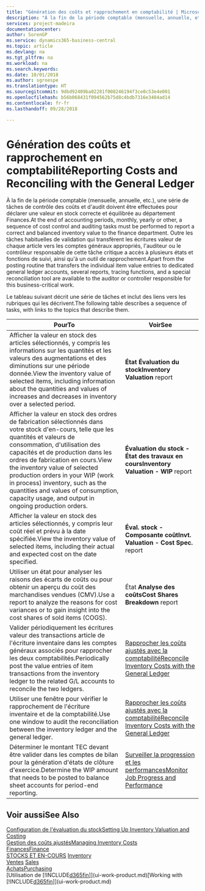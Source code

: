 ```yaml
---
title: "Génération des coûts et rapprochement en comptabilité | Microsoft Docs"
description: "À la fin de la période comptable (mensuelle, annuelle, etc.), une série de tâches de contrôle des coûts et d'audit doivent être effectuées pour déclarer une valeur en stock correcte et équilibrée au département Finances. Outre les tâches habituelles de validation qui transfèrent les écritures valeur de chaque article vers les comptes généraux appropriés, l'auditeur ou le contrôleur responsable de cette tâche critique a accès à plusieurs états et fonctions de suivi, ainsi qu'à un outil de rapprochement."
services: project-madeira
documentationcenter: 
author: SorenGP
ms.service: dynamics365-business-central
ms.topic: article
ms.devlang: na
ms.tgt_pltfrm: na
ms.workload: na
ms.search.keywords: 
ms.date: 10/01/2018
ms.author: sgroespe
ms.translationtype: HT
ms.sourcegitcommit: 9dbd92409ba02281f008246194f3ce0c53e4e001
ms.openlocfilehash: b56b068431f094562b75d8c4bdb7316e3404ad14
ms.contentlocale: fr-fr
ms.lasthandoff: 09/28/2018

---
```

# <a name="reporting-costs-and-reconciling-with-the-general-ledger"></a><span data-ttu-id="9d982-104">Génération des coûts et rapprochement en comptabilité</span><span class="sxs-lookup"><span data-stu-id="9d982-104">Reporting Costs and Reconciling with the General Ledger</span></span>
<span data-ttu-id="9d982-105">À la fin de la période comptable (mensuelle, annuelle, etc.), une série de tâches de contrôle des coûts et d'audit doivent être effectuées pour déclarer une valeur en stock correcte et équilibrée au département Finances.</span><span class="sxs-lookup"><span data-stu-id="9d982-105">At the end of accounting periods, monthly, yearly or other, a sequence of cost control and auditing tasks must be performed to report a correct and balanced inventory value to the finance department.</span></span> <span data-ttu-id="9d982-106">Outre les tâches habituelles de validation qui transfèrent les écritures valeur de chaque article vers les comptes généraux appropriés, l'auditeur ou le contrôleur responsable de cette tâche critique a accès à plusieurs états et fonctions de suivi, ainsi qu'à un outil de rapprochement.</span><span class="sxs-lookup"><span data-stu-id="9d982-106">Apart from the posting routine that transfers the individual item value entries to dedicated general ledger accounts, several reports, tracing functions, and a special reconciliation tool are available to the auditor or controller responsible for this business-critical work.</span></span>  

 <span data-ttu-id="9d982-107">Le tableau suivant décrit une série de tâches et inclut des liens vers les rubriques qui les décrivent.</span><span class="sxs-lookup"><span data-stu-id="9d982-107">The following table describes a sequence of tasks, with links to the topics that describe them.</span></span>   

|<span data-ttu-id="9d982-108">**Pour**</span><span class="sxs-lookup"><span data-stu-id="9d982-108">**To**</span></span>|<span data-ttu-id="9d982-109">**Voir**</span><span class="sxs-lookup"><span data-stu-id="9d982-109">**See**</span></span>|  
|------------|-------------|  
|<span data-ttu-id="9d982-110">Afficher la valeur en stock des articles sélectionnés, y compris les informations sur les quantités et les valeurs des augmentations et des diminutions sur une période donnée.</span><span class="sxs-lookup"><span data-stu-id="9d982-110">View the inventory value of selected items, including information about the quantities and values of increases and decreases in inventory over a selected period.</span></span>|<span data-ttu-id="9d982-111">**État Évaluation du stock**</span><span class="sxs-lookup"><span data-stu-id="9d982-111">**Inventory Valuation** report</span></span>|  
|<span data-ttu-id="9d982-112">Afficher la valeur en stock des ordres de fabrication sélectionnés dans votre stock d'en-cours, telle que les quantités et valeurs de consommation, d'utilisation des capacités et de production dans les ordres de fabrication en cours.</span><span class="sxs-lookup"><span data-stu-id="9d982-112">View the inventory value of selected production orders in your WIP (work in process) inventory, such as the quantities and values of consumption, capacity usage, and output in ongoing production orders.</span></span>|<span data-ttu-id="9d982-113">**Évaluation du stock - État des travaux en cours**</span><span class="sxs-lookup"><span data-stu-id="9d982-113">**Inventory Valuation - WIP** report</span></span>|  
|<span data-ttu-id="9d982-114">Afficher la valeur en stock des articles sélectionnés, y compris leur coût réel et prévu à la date spécifiée.</span><span class="sxs-lookup"><span data-stu-id="9d982-114">View the inventory value of selected items, including their actual and expected cost on the date specified.</span></span>|<span data-ttu-id="9d982-115">**Éval. stock - Composante coût**</span><span class="sxs-lookup"><span data-stu-id="9d982-115">**Invt. Valuation - Cost Spec.** report</span></span>|  
|<span data-ttu-id="9d982-116">Utiliser un état pour analyser les raisons des écarts de coûts ou pour obtenir un aperçu du coût des marchandises vendues (CMV).</span><span class="sxs-lookup"><span data-stu-id="9d982-116">Use a report to analyze the reasons for cost variances or to gain insight into the cost shares of sold items (COGS).</span></span>|<span data-ttu-id="9d982-117">État **Analyse des coûts**</span><span class="sxs-lookup"><span data-stu-id="9d982-117">**Cost Shares Breakdown** report</span></span>|  
|<span data-ttu-id="9d982-118">Valider périodiquement les écritures valeur des transactions article de l'écriture inventaire dans les comptes généraux associés pour rapprocher les deux comptabilités.</span><span class="sxs-lookup"><span data-stu-id="9d982-118">Periodically post the value entries of item transactions from the inventory ledger to the related G/L accounts to reconcile the two ledgers.</span></span>|[<span data-ttu-id="9d982-119">Rapprocher les coûts ajustés avec la comptabilité</span><span class="sxs-lookup"><span data-stu-id="9d982-119">Reconcile Inventory Costs with the General Ledger</span></span>](finance-how-to-post-inventory-costs-to-the-general-ledger.md)|  
|<span data-ttu-id="9d982-120">Utiliser une fenêtre pour vérifier le rapprochement de l'écriture inventaire et de la comptabilité.</span><span class="sxs-lookup"><span data-stu-id="9d982-120">Use one window to audit the reconciliation between the inventory ledger and the general ledger.</span></span>|[<span data-ttu-id="9d982-121">Rapprocher les coûts ajustés avec la comptabilité</span><span class="sxs-lookup"><span data-stu-id="9d982-121">Reconcile Inventory Costs with the General Ledger</span></span>](finance-how-to-post-inventory-costs-to-the-general-ledger.md)|  
|<span data-ttu-id="9d982-122">Déterminer le montant TEC devant être valider dans les comptes de bilan pour la génération d'états de clôture d'exercice.</span><span class="sxs-lookup"><span data-stu-id="9d982-122">Determine the WIP amount that needs to be posted to balance sheet accounts for period-end reporting.</span></span>|[<span data-ttu-id="9d982-123">Surveiller la progression et les performances</span><span class="sxs-lookup"><span data-stu-id="9d982-123">Monitor Job Progress and Performance</span></span>](projects-how-monitor-progress-performance.md)|

## <a name="see-also"></a><span data-ttu-id="9d982-124">Voir aussi</span><span class="sxs-lookup"><span data-stu-id="9d982-124">See Also</span></span>  
[<span data-ttu-id="9d982-125">Configuration de l'évaluation du stock</span><span class="sxs-lookup"><span data-stu-id="9d982-125">Setting Up Inventory Valuation and Costing</span></span>](finance-set-up-inventory-valuation-and-costing.md)  
[<span data-ttu-id="9d982-126">Gestion des coûts ajustés</span><span class="sxs-lookup"><span data-stu-id="9d982-126">Managing Inventory Costs</span></span>](finance-manage-inventory-costs.md)  
[<span data-ttu-id="9d982-127">Finances</span><span class="sxs-lookup"><span data-stu-id="9d982-127">Finance</span></span>](finance.md)  
<span data-ttu-id="9d982-128">[STOCKS ET EN-COURS](inventory-manage-inventory.md) </span><span class="sxs-lookup"><span data-stu-id="9d982-128">[Inventory](inventory-manage-inventory.md) </span></span>  
<span data-ttu-id="9d982-129">[Ventes](sales-manage-sales.md) </span><span class="sxs-lookup"><span data-stu-id="9d982-129">[Sales](sales-manage-sales.md) </span></span>  
[<span data-ttu-id="9d982-130">Achats</span><span class="sxs-lookup"><span data-stu-id="9d982-130">Purchasing</span></span>](purchasing-manage-purchasing.md)  
<span data-ttu-id="9d982-131">[Utilisation de [!INCLUDE[d365fin](includes/d365fin_md.md)]](ui-work-product.md)</span><span class="sxs-lookup"><span data-stu-id="9d982-131">[Working with [!INCLUDE[d365fin](includes/d365fin_md.md)]](ui-work-product.md)</span></span>

